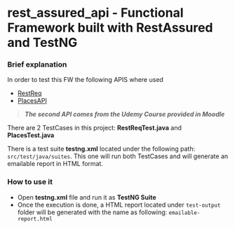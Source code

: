 # rest_assured_api - Functional Framework built with RestAssured and TestNG

### Brief explanation
In order to test this FW the following APIS where used 
* [RestReq](https://reqres.in/)
* [PlacesAPI](https://rahulshettyacademy.com/maps/api/place/)

> ***The second API comes from the Udemy Course provided in Moodle***

There are 2 TestCases in this project: **RestReqTest.java** and **PlacesTest.java** 

There is a test suite **testng.xml** located under the following path: `src/test/java/suites`. This one will run both TestCases and will generate an emailable report in HTML format.

### How to use it 
* Open **testng.xml** file and run it as **TestNG Suite**
* Once the execution is done, a HTML report located under `test-output` folder will be generated with the name as following: `emailable-report.html`